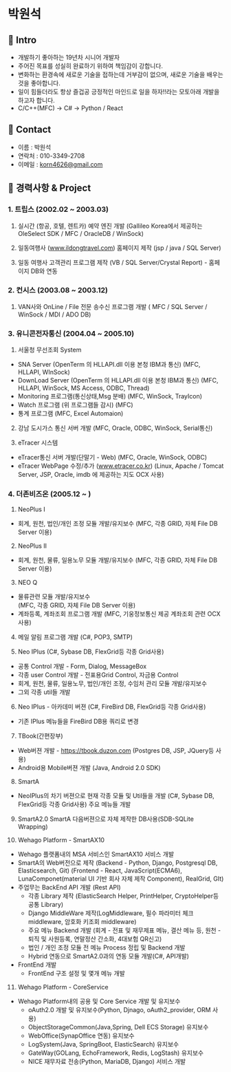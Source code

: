 # 박원석
> 

## :pushpin: Intro
- 개발하기 좋아하는 19년차 시니어 개발자
- 주어진 목표를 성실히 완료하기 위하여 책임감이 강합니다.
- 변화하는 환경속에 새로운 기술을 접하는데 거부감이 없으며, 새로운 기술을 배우는 것을 좋아합니다.
- 일이 힘들더라도 항상 즐겁공 긍정적인 마인드로 일을 하자!!라는 모토아래 개발을 하고자 합니다.
- C/C++(MFC) -> C# -> Python / React

## :pushpin: Contact
- 이름 : 박원석
- 연락처 : 010-3349-2708
- 이메일 : korn4626@gmail.com


## :pushpin: 경력사항 & Project
### 1. 트립스 (2002.02 ~ 2003.03)
> 
1. 실시간 (항공, 호텔, 렌트카) 예약 엔진 개발 
  (Gallileo Korea에서 제공하는 OleSelect SDK / MFC / OracleDB / WinSock)

2. 일동여행사 (www.ildongtravel.com) 홈페이지 제작
  (jsp / java / SQL Server)

3. 일동 여행사 고객관리 프로그램 제작
  (VB / SQL Server/Crystal Report) - 홈페이지 DB와 연동
> 
### 2. 컨시스 (2003.08 ~ 2003.12)
1. VAN사와 OnLine / File 전문 송수신 프로그램 개발
  ( MFC / SQL Server / WinSock / MDI / ADO DB)
### 3. 유니콘전자통신 (2004.04 ~ 2005.10)
1. 서울청 무선조회 System
 * SNA Server (OpenTerm 의 HLLAPI.dll 이용 본청 IBM과 통신)
   (MFC, HLLAPI, WInSock)
 * DownLoad Server (OpenTerm 의 HLLAPI.dll 이용 본청 IBM과 통신)
   (MFC, HLLAPI, WinSock, MS Access, ODBC, Thread)
 * Monitoring 프로그램(통신상태,Msg 분배)
   (MFC, WinSock, TrayIcon)
 * Watch 프로그램 (위 프로그램들 감시) (MFC)
 * 통계 프로그램
   (MFC, Excel Automaion)

2. 강남 도시가스 통신 서버 개발
  (MFC, Oracle, ODBC, WinSock, Serial통신)

3. eTracer 시스템
 * eTracer통신 서버 개발(단말기 - Web)
   (MFC, Oracle, WinSock, ODBC)
 * eTracer WebPage 수정/추가 (www.etracer.co.kr)
   (Linux, Apache / Tomcat Server, JSP, Oracle, imdb 에 제공하는 지도 OCX 사용)
### 4. 더존비즈온 (2005.12 ~ )
1.  NeoPlus I 
 * 회계, 원천, 법인/개인 조정 모듈 개발/유지보수
   (MFC, 각종 GRID, 자체 File DB Server 이용)

2. NeoPlus II
 * 회계, 원천, 물류, 일용노무 모듈 개발/유지보수
   (MFC, 각종 GRID, 자체 File DB Server 이용)

3. NEO Q 
 * 물류관련 모듈 개발/유지보수    
   (MFC, 각종 GRID, 자체 File DB Server 이용)
 * 계좌등록, 계좌조회 프로그램 개발 
  (MFC, 기웅정보통신 제공 계좌조회 관련 OCX 사용)

4. 메일 알림 프로그램 개발
  (C#, POP3, SMTP)

5. Neo IPlus
  (C#, Sybase DB, FlexGrid등 각종 Grid사용)
 * 공통 Control 개발 - Form, Dialog, MessageBox
 * 각종 user Control 개발 - 전표용Grid Control, 자금용 Control
 * 회계, 원천, 물류, 일용노무, 법인/개인 조정, 수임처 관리 모듈 개발/유지보수
 * 그외 각종 util들 개발

6. Neo IPlus - 아카데미 버젼
  (C#, FireBird DB, FlexGrid등 각종 Grid사용)
 * 기존 IPlus 메뉴들을 FireBird DB용 쿼리로 변경 

7. TBook(간편장부)
 * Web버젼 개발 - https://tbook.duzon.com
  (Postgres DB, JSP, JQuery등 사용)
 * Android용 Mobile버젼 개발
  (Java, Android 2.0 SDK)

8. SmartA
 * NeoIPlus의 차기 버젼으로 현재 각종 모듈 및 Util들을 개발
  (C#, Sybase DB, FlexGrid등 각종 Grid사용)
  주요 메뉴들 개발

9. SmartA2.0
  SmartA 다음버젼으로 자체 제작한 DB사용(SDB-SQLite Wrapping)

10. Wehago Platform - SmartAX10
 * Wehago 플랫폼내의 MSA 서비스인 SmartAX10 서비스 개발
 * SmartA의 Web버전으로 제작
(Backend - Python, Django, Postgresql DB, Elasticsearch, Git)
(Frontend - React, JavaScript(ECMA6), LunaComponet(material UI 기반 회사 자체 제작 Component), RealGrid, GIt)
 * 주업무는 BackEnd API 개발 (Rest API)
   - 각종 Library 제작 (ElasticSearch Helper, PrintHelper, CryptoHelper등 공통 Library)
   - Django MiddleWare 제작(LogMiddleware, 필수 파라미터 체크 middleware, 암호화 키조회 middleware) 
   - 주요 메뉴 Backend 개발 (회계 - 전표 및 재무제표 메뉴, 결산 메뉴 등, 원천 - 퇴직 및 사원등록, 연말정산 간소화, 4대보험 QR신고)
   - 법인 / 개인 조정 모듈 전 메뉴 Process 정립 및 Backend 개발
   - Hybrid 연동으로 SmartA2.0과의 연동 모듈 개발(C#, API개발)
 * FrontEnd 개발
   - FrontEnd 구조 설정 및 몇개 메뉴 개발

11. Wehago Platform - CoreService
 * Wehago Platform내의 공용 및 Core Service 개발 및 유지보수 
   - oAuth2.0 개발 및 유지보수(Python, Djnago, oAuth2_provider, ORM 사용)
   - ObjectStorageCommon(Java,Spring, Dell ECS Storage) 유지보수
   - WebOffice(SynapOffice 연동) 유지보수
   - LogSystem(Java, SpringBoot, ElasticSearch) 유지보수
   - GateWay(GOLang, EchoFramework, Redis, LogStash) 유지보수
   - NICE 재무자료 전송(Python, MariaDB, Django) 서비스 개발 



<!-- Markdown link & img dfn's -->
[tbook]: https://github.com/korn4626/portfolio/blob/main/%E1%84%89%E1%85%B3%E1%84%8F%E1%85%B3%E1%84%85%E1%85%B5%E1%86%AB%E1%84%89%E1%85%A3%E1%86%BA%202021-11-16%20%E1%84%8B%E1%85%A9%E1%84%92%E1%85%AE%204.05.33.png?raw=true
